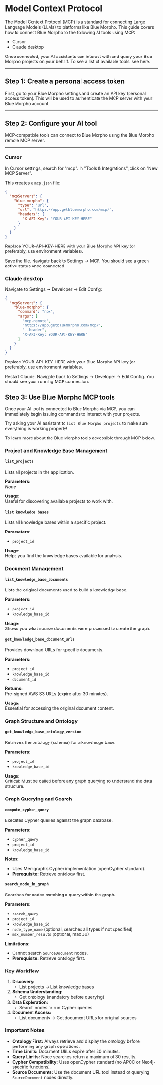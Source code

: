 # Model Context Protocol

The Model Context Protocol (MCP) is a standard for connecting Large Language Models (LLMs) to platforms like Blue Morpho. This guide covers how to connect Blue Morpho to the following AI tools using MCP:

- Cursor  
- Claude desktop  

Once connected, your AI assistants can interact with and query your Blue Morpho projects on your behalf. To see a list of available tools, see here. 

---

## Step 1: Create a personal access token

First, go to your Blue Morpho settings and create an API key (personal access token). This will be used to authenticate the MCP server with your Blue Morpho account.

---

## Step 2: Configure your AI tool

MCP-compatible tools can connect to Blue Morpho using the Blue Morpho remote MCP server.

---

### Cursor

In Cursor settings, search for "mcp". In "Tools & Integrations", click on "New MCP Server".

This creates a `mcp.json` file:

```json
{
  "mcpServers": {
    "blue-morpho": {
      "type": "url",
      "url": "https://app.getbluemorpho.com/mcp/",
      "headers": {
        "X-API-Key": "YOUR-API-KEY-HERE"
      }
    }
  }
}
```

Replace YOUR-API-KEY-HERE with your Blue Morpho API key (or preferably, use environment variables). 

Save the file. Navigate back to Settings → MCP. You should see a green active status once connected.

### Claude desktop

Navigate to Settings → Developer → Edit Config:

```json
{
  "mcpServers": {
    "blue-morpho": {
      "command": "npx",
      "args": [
        "mcp-remote",
        "https://app.getbluemorpho.com/mcp/",
        "--header",
        "X-API-Key: YOUR-API-KEY-HERE"
      ]
    }
  }
}
```

Replace YOUR-API-KEY-HERE with your Blue Morpho API key (or preferably, use environment variables). 

Restart Claude. Navigate back to Settings → Developer → Edit Config. You should see your running MCP connection.

## Step 3: Use Blue Morpho MCP tools

Once your AI tool is connected to Blue Morpho via MCP, you can immediately begin issuing commands to interact with your projects.

Try asking your AI assistant to `list Blue Morpho projects` to make sure everything is working properly!

To learn more about the Blue Morpho tools accessible through MCP below.

### Project and Knowledge Base Management

#### `list_projects`
Lists all projects in the application.

**Parameters:**  
_None_

**Usage:**  
Useful for discovering available projects to work with.

#### `list_knowledge_bases`
Lists all knowledge bases within a specific project.

**Parameters:**  
- `project_id`

**Usage:**  
Helps you find the knowledge bases available for analysis.

### Document Management

#### `list_knowledge_base_documents`
Lists the original documents used to build a knowledge base.

**Parameters:**  
- `project_id`  
- `knowledge_base_id`

**Usage:**  
Shows you what source documents were processed to create the graph.

#### `get_knowledge_base_document_urls`
Provides download URLs for specific documents.

**Parameters:**  
- `project_id`  
- `knowledge_base_id`  
- `document_id`

**Returns:**  
Pre-signed AWS S3 URLs (expire after 30 minutes).

**Usage:**  
Essential for accessing the original document content.

### Graph Structure and Ontology

#### `get_knowledge_base_ontology_version`
Retrieves the ontology (schema) for a knowledge base.

**Parameters:**  
- `project_id`  
- `knowledge_base_id`

**Usage:**  
Critical: Must be called before any graph querying to understand the data structure.

### Graph Querying and Search

#### `compute_cypher_query`
Executes Cypher queries against the graph database.

**Parameters:**  
- `cypher_query`  
- `project_id`  
- `knowledge_base_id`

**Notes:**  
- Uses Memgraph’s Cypher implementation (openCypher standard).  
- **Prerequisite:** Retrieve ontology first.

#### `search_node_in_graph`
Searches for nodes matching a query within the graph.

**Parameters:**  
- `search_query`  
- `project_id`  
- `knowledge_base_id`  
- `node_type_name` (optional, searches all types if not specified)  
- `max_number_results` (optional, max 30)

**Limitations:**  
- Cannot search `SourceDocument` nodes.  
- **Prerequisite:** Retrieve ontology first.

### Key Workflow

1. **Discovery:**  
   - List projects → List knowledge bases
2. **Schema Understanding:**  
   - Get ontology (mandatory before querying)
3. **Data Exploration:**  
   - Search nodes or run Cypher queries
4. **Document Access:**  
   - List documents → Get document URLs for original sources
     
### Important Notes

- **Ontology First:** Always retrieve and display the ontology before performing any graph operations.  
- **Time Limits:** Document URLs expire after 30 minutes.  
- **Query Limits:** Node searches return a maximum of 30 results.  
- **Cypher Compatibility:** Uses openCypher standard (no APOC or Neo4j-specific functions).  
- **Source Documents:** Use the document URL tool instead of querying `SourceDocument` nodes directly.


